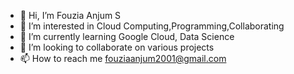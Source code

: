 - 👋 Hi, I’m Fouzia Anjum S
- 👀 I’m interested in Cloud Computing,Programming,Collaborating
- 🌱 I’m currently learning Google Cloud, Data Science
- 💞️ I’m looking to collaborate on various projects
- 📫 How to reach me fouziaanjum2001@gmail.com

<!---
fa2001/fa2001 is a ✨ special ✨ repository because its `README.md` (this file) appears on your GitHub profile.
You can click the Preview link to take a look at your changes.
--->
